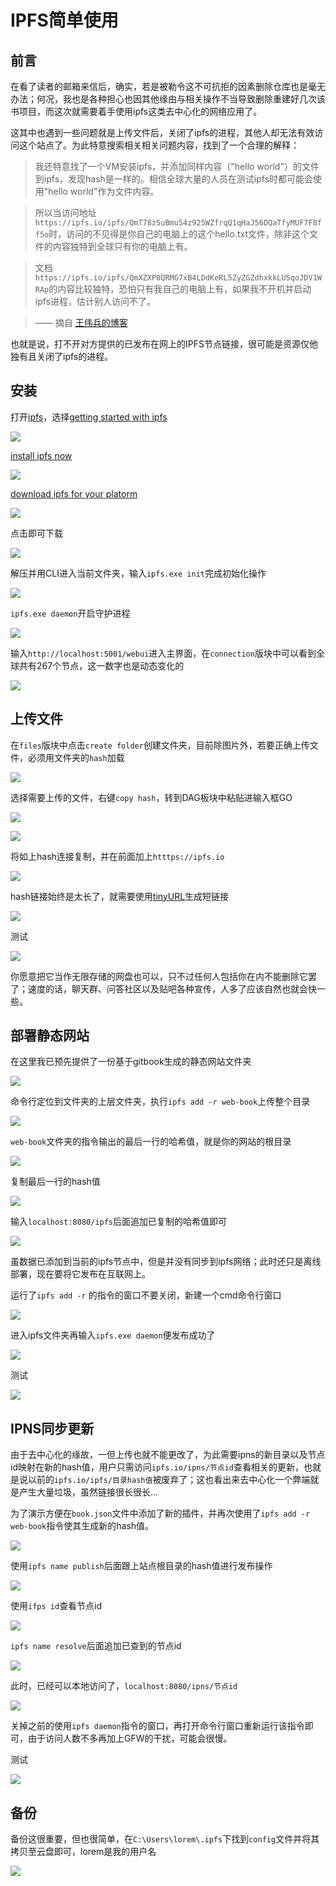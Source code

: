 # IPFS简单使用

## 前言

在看了读者的邮箱来信后，确实，若是被勒令这不可抗拒的因素删除仓库也是毫无办法；何况，我也是各种担心也因其他缘由与相关操作不当导致删除重建好几次该书项目，而这次就需要着手使用ipfs这类去中心化的网络应用了。

这其中也遇到一些问题就是上传文件后，关闭了ipfs的进程，其他人却无法有效访问这个站点了。为此特意搜索相关相关问题内容，找到了一个合理的解释：

> 我还特意找了一个VM安装ipfs，并添加同样内容（"hello world"）的文件到ipfs，发现hash是一样的。相信全球大量的人员在测试ipfs时都可能会使用"hello world"作为文件内容。  

> 所以当访问地址`https://ipfs.io/ipfs/QmT78zSuBmuS4z925WZfrqQ1qHaJ56DQaTfyMUF7F8ff5o`时，访问的不见得是你自己的电脑上的这个hello.txt文件，除非这个文件的内容独特到全球只有你的电脑上有。  

> 文档`https://ipfs.io/ipfs/QmXZXP8QRMG7xB4LDdKeRL5ZyZGZdhxkkLUSqoJDV1WRAp`的内容比较独特，恐怕只有我自己的电脑上有，如果我不开机并启动ipfs进程，估计别人访问不了。

> —— 摘自 [王伟兵的博客](https://github.com/wbwangk/wbwangk.github.io/wiki/IPFS)

也就是说，打不开对方提供的已发布在网上的IPFS节点链接，很可能是资源仅他独有且关闭了ipfs的进程。


## 安装

打开[ipfs](https://ipfs.io/docs/install/)，选择[getting started with ipfs](https://ipfs.io/docs/getting-started/)

<!-- ![](https://ipfs.io/ipfs/QmVqhqctR8HaHEaLBsT8oCy5u2cDWH3xp5nWSgCjMGJTJJ?0.png) -->

![](https://raw.githubusercontent.com/loremwalker/fq-book/master/docs/images/2018-05-27_092613.png)

[install ipfs now](https://ipfs.io/docs/getting-started/)

<!-- ![](https://ipfs.io/ipfs/QmT8nWpg14T2Vts7LRWiNMi4ZcXd3q96DYAYq8cFB3vF5j?2.png) -->

![](https://raw.githubusercontent.com/loremwalker/fq-book/master/docs/images/2018-05-27_093125.png)

[download ipfs for your platorm](https://dist.ipfs.io/#go-ipfs)

<!-- ![](https://ipfs.io/ipfs/QmTDGnkpwcuN6tQjnP7R7XpTjLxr9MXwGYKBBbAqXN7ako?3.png) -->

![](https://raw.githubusercontent.com/loremwalker/fq-book/master/docs/images/2018-05-27_093548.png)

点击即可下载

<!-- ![](https://ipfs.io/ipfs/QmSTjFqRHEjtW6LWYmE9eLy2YRGjKUmUQgX8JznX6N28Ui?2.png) -->

![](https://raw.githubusercontent.com/loremwalker/fq-book/master/docs/images/2018-05-27_093946.png)

解压并用CLI进入当前文件夹，输入`ipfs.exe init`完成初始化操作

<!-- ![](https://ipfs.io/ipfs/QmbAL6HMqHTc8stSxQRhowh5WBcVEiW4i4NsmTe6hcjS78?4.png) -->

![](https://raw.githubusercontent.com/loremwalker/fq-book/master/docs/images/2018-05-27_095305.png)

`ipfs.exe daemon`开启守护进程

<!-- ![](https://ipfs.io/ipfs/QmRQf6jx8U9VeFfu2gr8T7JhQX5zRdSPgaWmF7BipWrjvn?0.png) -->

![](https://raw.githubusercontent.com/loremwalker/fq-book/master/docs/images/2018-05-27_095836.png)

输入`http://localhost:5001/webui`进入主界面，在`connection`版块中可以看到全球共有267个节点，这一数字也是动态变化的

<!-- ![](https://ipfs.io/ipfs/Qmf2iphYYZbzoZXisJB6rfGTdEU5MGzRwbPLaoobzA1Nkt?2.png) -->

![](https://raw.githubusercontent.com/loremwalker/fq-book/master/docs/images/2018-05-27_100854.png)

## 上传文件

在`files`版块中点击`create folder`创建文件夹，目前除图片外，若要正确上传文件，必须用文件夹的`hash`加载

<!-- ![](https://ipfs.io/ipfs/QmTWV2wo9on5oqgcgQq5N4hRyfLrNY3RXgcvtGfE13Shjb?2.png) -->

![](https://raw.githubusercontent.com/loremwalker/fq-book/master/docs/images/2018-05-27_113127.png)

选择需要上传的文件，右键`copy hash`，转到DAG板块中粘贴进输入框GO

<!-- ![](https://ipfs.io/ipfs/QmUMhW3H3ApEPihJs9gHxfAG1SExeyUuWZtoM2VmtCpQz7?3.png) -->

![](https://raw.githubusercontent.com/loremwalker/fq-book/master/docs/images/2018-05-27_114055.png)

<!-- ![](https://ipfs.io/ipfs/QmeoED47NpN6HHEkiSnz4Mt32XJpoWtX1AQDuC1LaojUA8?2.png) -->

![](https://raw.githubusercontent.com/loremwalker/fq-book/master/docs/images/2018-05-27_114452.png)

将如上hash连接复制，并在前面加上`htttps://ipfs.io`

<!-- ![](https://ipfs.io/ipfs/QmRAbdqGsKiZjScrztkftxx9XTArenE8toKkvCZfLhvP8M?3.png) -->

![](https://raw.githubusercontent.com/loremwalker/fq-book/master/docs/images/2018-05-27_114812.png)

hash链接始终是太长了，就需要使用[tinyURL](https://tinyurl.com/)生成短链接

<!-- ![](https://ipfs.io/ipfs/QmfSA2veGGcndSWXpmxhn3zBNux4i1JMHv8Wm3fRr9nmbz?3.png) -->

![](https://raw.githubusercontent.com/loremwalker/fq-book/master/docs/images/2018-05-27_120243.png)

测试

<!-- ![](https://ipfs.io/ipfs/QmVTmfExQdvVjrosgsmqKT5hk4wABW756V7pA6YcoN9hCu?2.png) -->

![](https://raw.githubusercontent.com/loremwalker/fq-book/master/docs/images/2018-05-27_121017.png)

你愿意把它当作无限存储的网盘也可以，只不过任何人包括你在内不能删除它罢了；速度的话，聊天群、问答社区以及贴吧各种宣传，人多了应该自然也就会快一些。

## 部署静态网站

在这里我已预先提供了一份基于gitbook生成的静态网站文件夹

<!-- ![](https://ipfs.io/ipfs/Qmf337dkc4u8Vvz3afx6hVQwDutSagkEh1nPW7dRtSCpEC?2.png) -->

![](https://raw.githubusercontent.com/loremwalker/fq-book/master/docs/images/2018-05-27_164203.png)

命令行定位到文件夹的上层文件夹，执行`ipfs add -r web-book`上传整个目录

<!-- ![](https://ipfs.io/ipfs/QmYAHqw57WUfvTyLEd8EgAVE6gN38ykrZJg1bV7ci5z4de?0.png) -->

![](https://raw.githubusercontent.com/loremwalker/fq-book/master/docs/images/2018-05-27_171923.png)

`web-book`文件夹的指令输出的最后一行的哈希值，就是你的网站的根目录

<!-- ![](https://ipfs.io/ipfs/QmSqfSqZCjZ2BGr75sK816cRGHksoESnYK8CPXfg6cjKUF?2.png) -->

![](https://raw.githubusercontent.com/loremwalker/fq-book/master/docs/images/2018-05-27_172511.png)

复制最后一行的hash值

<!-- ![](https://ipfs.io/ipfs/QmcP41JKtYrq7TuS3pdU2Hmh5zpTQsDKdmniFgQyJcgwb9?4.png) -->

![](https://raw.githubusercontent.com/loremwalker/fq-book/master/docs/images/2018-05-27_173142.png)

输入`localhost:8080/ipfs`后面追加已复制的哈希值即可

<!-- ![](https://ipfs.io/ipfs/QmW7yPmdmZXPanUrDfVFm7C38TjdB3B3gMWQXjXoU2iCf4?1.png) -->

![](https://raw.githubusercontent.com/loremwalker/fq-book/master/docs/images/2018-05-27_173114.png)

虽数据已添加到当前的ipfs节点中，但是并没有同步到ipfs网络；此时还只是离线部署，现在要将它发布在互联网上。

运行了`ipfs add -r` 的指令的窗口不要关闭，新建一个cmd命令行窗口

<!-- ![](https://ipfs.io/ipfs/QmVsyXTKk1s67UogsNjheU5twCzp4FpqZXPvkEEw7ehCPh?4.png) -->

![](https://raw.githubusercontent.com/loremwalker/fq-book/master/docs/images/2018-05-27_180127.png)

进入ipfs文件夹再输入`ipfs.exe daemon`便发布成功了

<!-- ![](https://ipfs.io/ipfs/QmPt1niB3gjhzq3rctPEP2wNik1g9vEVHWe8GaZbJBj3Po?1.png) -->

![](https://raw.githubusercontent.com/loremwalker/fq-book/master/docs/images/2018-05-27_175819.png)

测试

<!-- ![](https://ipfs.io/ipfs/QmdPPXYVMJ2JTMFChQbdQy2eApMiD6Dr763s27YD46n35b?3.png) -->

![](https://raw.githubusercontent.com/loremwalker/fq-book/master/docs/images/2018-05-27_181051.png)

## IPNS同步更新

由于去中心化的缘故，一但上传也就不能更改了，为此需要ipns的新目录以及节点id映射在新的hash值，用户只需访问`ipfs.io/ipns/节点id`查看相关的更新，也就是说以前的`ipfs.io/ipfs/目录hash值`被废弃了；这也看出来去中心化一个弊端就是产生大量垃圾，虽然链接很长很长...

为了演示方便在`book.json`文件中添加了新的插件，并再次使用了`ipfs add -r web-book`指令使其生成新的hash值。

<!-- ![](https://ipfs.io/ipfs/QmUokTS9iEMAvcBf2r4AuGXkgHzmoC97LuPLtnS3Tc3miz?4.png) -->

![](https://raw.githubusercontent.com/loremwalker/fq-book/master/docs/images/2018-05-27_213304.png)

使用`ipfs name publish`后面跟上站点根目录的hash值进行发布操作

<!-- ![](https://ipfs.io/ipfs/QmPrEGfXt53aZdXwkRgPC9qFLaziKZKXjy2sXgXQmTDdPk?2.png) -->

![](https://raw.githubusercontent.com/loremwalker/fq-book/master/docs/images/2018-05-27_220829.png)

使用`ifps id`查看节点id

<!-- ![](https://ipfs.io/ipfs/Qma7Ww1tWrrdX4aauMqYueeNnhuXR1Ms16JDkDCcSofYM1?1.png) -->

![](https://raw.githubusercontent.com/loremwalker/fq-book/master/docs/images/2018-05-27_221733.png)

`ipfs name resolve`后面追加已查到的节点id

<!-- ![](https://ipfs.io/ipfs/QmaL3MCdyBbBS5n5X2sweyMj1pKW2UgZka4jY9rSQKtd3F?0.png) -->

![](https://raw.githubusercontent.com/loremwalker/fq-book/master/docs/images/2018-05-27_222850.png)

此时，已经可以本地访问了，`localhost:8080/ipns/节点id`

<!-- ![](https://ipfs.io/ipfs/QmULUBN4wRUSQ5NquDxXwAyvGuXogymDBCbQbXQsB8BhvR?1.png) -->

![](https://raw.githubusercontent.com/loremwalker/fq-book/master/docs/images/2018-05-27_223735.png)

关掉之前的使用`ipfs daemon`指令的窗口，再打开命令行窗口重新运行该指令即可，由于访问人数不多再加上GFW的干扰，可能会很慢。

测试

<!-- ![](https://ipfs.io/ipfs/QmUe1eWwnUFPDpjiSu75Gyv3QxpaHm8Xb2aVJMmuydwXxk?2.png) -->

![](https://raw.githubusercontent.com/loremwalker/fq-book/master/docs/images/2018-05-27_225417.png)

## 备份

备份这很重要，但也很简单，在`C:\Users\lorem\.ipfs`下找到`config`文件并将其拷贝至云盘即可，lorem是我的用户名

<!-- ![](https://ipfs.io/ipfs/QmWdvB4mskcD6oPEWJLHB16JspxxdSQh9uog4JoaSgUR2v?3.png) -->

![](https://raw.githubusercontent.com/loremwalker/fq-book/master/docs/images/2018-05-27_232208.png)
